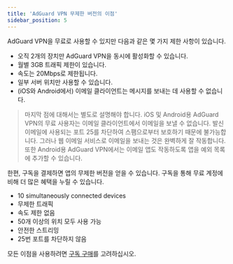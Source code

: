 ```yaml
---
title: 'AdGuard VPN 무제한 버전의 이점'
sidebar_position: 5
---
```

 
AdGuard VPN을 무료로 사용할 수 있지만 다음과 같은 몇 가지 제한 사항이 있습니다.

* 오직 2개의 장치만 AdGuard VPN을 동시에 활성화할 수 있습니다.
* 월별 3GB 트래픽 제한이 있습니다.
* 속도는 20Mbps로 제한됩니다.
* 일부 서버 위치만 사용할 수 있습니다.
* (iOS와 Android에서) 이메일 클라이언트는 메시지를 보내는 데 사용할 수 없습니다.

> 마지막 점에 대해서는 별도로 설명해야 합니다. iOS 및 Android용 AdGuard VPN의 무료 사용자는 이메일 클라이언트에서 이메일을 보낼 수 없습니다. 발신 이메일에 사용되는 포트 25를 차단하여 스팸으로부터 보호하기 때문에 불가능합니다. 그러나 웹 이메일 서비스로 이메일을 보내는 것은 완벽하게 잘 작동합니다. 또한 Android용 AdGuard VPN에서는 이메일 앱도 작동하도록 앱을 예외 목록에 추가할 수 있습니다.

한편, 구독을 결제하면 앱의 무제한 버전을 얻을 수 있습니다. 구독을 통해 무료 계정에 비해 더 많은 혜택을 누릴 수 있습니다.

* 10 simultaneously connected devices
* 무제한 트래픽
* 속도 제한 없음
* 50개 이상의 위치 모두 사용 가능
* 안전한 스트리밍
* 25번 포트를 차단하지 않음

모든 이점을 사용하려면 [구독 구매](subscription.md)를 고려하십시오.
